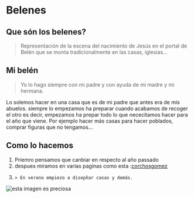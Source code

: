 # **Belenes**
## Que són los belenes?

>Representación de la escena del nacimiento de Jesús en el portal de Belén que se monta tradicionalmente en las casas, iglesias...

## Mi belén 
>Yo lo hago siempre con mi padre y con ayuda de mi madre y mi hermana.

Lo solemos hacer en una casa que es de mi padre  que antes era de mis abuelos. siempre lo empezamos ha preparar cuando acabamos de recoger el otro
es decir, empezamos ha prepar todo lo que nececitamos hacer para el año que viene. Por ejemplo hacer más casas para hacer poblados,  comprar figuras que no tengamos...

## Como lo hacemos    
  1. Priemro pensamos que canbiar en respecto al año passado
  2. despues miramos en varias paginas como esta :[corchosgomez](https://www.corchosgomez.com/)
  3.     > En verano empiezo a disepñar casas y demás. 
    
  ![esta imagen es preciosa](https://d33wubrfki0l68.cloudfront.net/eab45e25bb79970178fab7a2d10cba0209372a59/94d9e/assets/images/philly-magic-garden.jpg)
 
